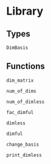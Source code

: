 # Library
## Types
```@docs
DimBasis
```

## Functions
```@docs
dim_matrix
```

```@docs
num_of_dims
```

```@docs
num_of_dimless
```

```@docs
fac_dimful
```

```@docs
dimless
```

```@docs
dimful
```

```@docs
change_basis
```

```@docs
print_dimless
```
